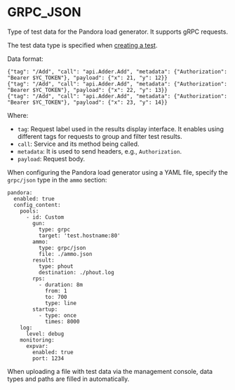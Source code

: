 # GRPC_JSON

Type of test data for the Pandora load generator. It supports gRPC requests.

The test data type is specified when [creating a test](../../operations/create-test-bucket.md#create-test).

Data format:

```
{"tag": "/Add", "call": "api.Adder.Add", "metadata": {"Authorization": "Bearer $YC_TOKEN"}, "payload": {"x": 21, "y": 12}}
{"tag": "/Add", "call": "api.Adder.Add", "metadata": {"Authorization": "Bearer $YC_TOKEN"}, "payload": {"x": 22, "y": 13}}
{"tag": "/Add", "call": "api.Adder.Add", "metadata": {"Authorization": "Bearer $YC_TOKEN"}, "payload": {"x": 23, "y": 14}}
```
Where:
* `tag`: Request label used in the results display interface. It enables using different tags for requests to group and filter test results.
* `call`: Service and its method being called.
* `metadata`: It is used to send headers, e.g., `Authorization`.
* `payload`: Request body.


When configuring the Pandora load generator using a YAML file, specify the `grpc/json` type in the `ammo` section:

```
pandora:
  enabled: true
  config_content:
    pools:
      - id: Custom
        gun:
          type: grpc
          target: 'test.hostname:80'
        ammo:
          type: grpc/json
          file: ./ammo.json
        result:
          type: phout
          destination: ./phout.log
        rps:
          - duration: 8m
            from: 1
            to: 700
            type: line
        startup:
          - type: once
            times: 8000
    log:
      level: debug
    monitoring:
      expvar:
        enabled: true
        port: 1234
```

When uploading a file with test data via the management console, data types and paths are filled in automatically.